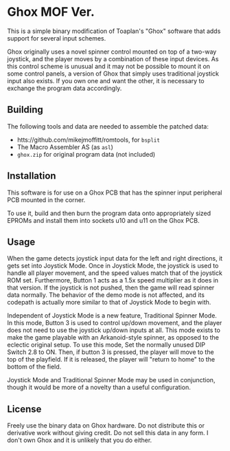 Ghox MOF Ver.
=============

This is a simple binary modification of Toaplan's "Ghox" software that adds support for several input schemes.

Ghox originally uses a novel spinner control mounted on top of a two-way joystick, and the player moves by a combination of these input devices. As this control scheme is unusual and it may not be possible to mount it on some control panels, a version of Ghox that simply uses traditional joystick input also exists. If you own one and want the other, it is necessary to exchange the program data accordingly.

Building
--------

The following tools and data are needed to assemble the patched data:

* htts://github.com/mikejmoffitt/romtools, for `bsplit`
* The Macro Assembler AS (as `asl`)
* `ghox.zip` for original program data (not included)

Installation
------------

This software is for use on a Ghox PCB that has the spinner input peripheral PCB mounted in the corner.

To use it, build and then burn the program data onto appropriately sized EPROMs and install them into sockets u10 and u11 on the Ghox PCB.

Usage
-----

When the game detects joystick input data for the left and right directions, it gets set into Joystick Mode. Once in Joystick Mode, the joystick is used to handle all player movement, and the speed values match that of the joystick ROM set. Furthermore, Button 1 acts as a 1.5x speed multiplier as it does in that version.
If the joystick is not pushed, then the game will read spinner data normally.
The behavior of the demo mode is not affected, and its codepath is actually more similar to that of Joystick Mode to begin with.

Independent of Joystick Mode is a new feature, Traditional Spinner Mode. In this mode, Button 3 is used to control up/down movement, and the player does not need to use the joystick up/down inputs at all. This mode exists to make the game playable with an Arkanoid-style spinner, as opposed to the eclectic original setup.
To use this mode, Set the normally unused DIP Switch 2.8 to ON. Then, if button 3 is pressed, the player will move to the top of the playfield. If it is released, the player will "return to home" to the bottom of the field.

Joystick Mode and Traditional Spinner Mode may be used in conjunction, though it would be more of a novelty than a useful configuration.

License
-------

Freely use the binary data on Ghox hardware. Do not distribute this or derivative work without giving credit. Do not sell this data in any form. I don't own Ghox and it is unlikely that you do either.
